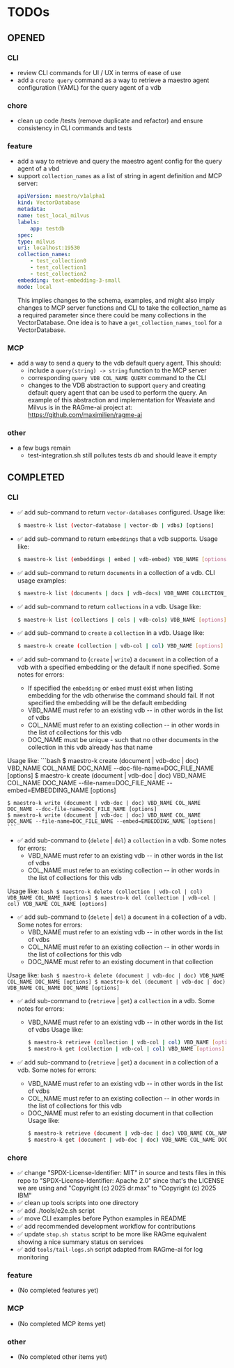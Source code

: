 # TODOs

## OPENED

### CLI
* review CLI commands for UI / UX in terms of ease of use
* add a `create query` command as a way to retrieve a maestro agent configuration (YAML) for the query agent of a vdb

### chore
* clean up code /tests (remove duplicate and refactor) and ensure consistency in CLI commands and tests

### feature
* add a way to retrieve and query the maestro agent config for the query agent of a vbd
* support `collection_names` as a list of string in agent definition and MCP server:
    ```yaml
    apiVersion: maestro/v1alpha1
    kind: VectorDatabase
    metadata:
    name: test_local_milvus
    labels:
        app: testdb
    spec:
    type: milvus
    uri: localhost:19530
    collection_names: 
        - test_collection0
        - test_collection1
        - test_collection2
    embedding: text-embedding-3-small
    mode: local
    ```
    This implies changes to the schema, examples, and might also imply changes to MCP server functions and CLI to take the collection_name as a required parameter since there could be many collections in the VectorDatabase. One idea is to have a `get_collection_names_tool` for a VectorDatabase.

### MCP
* add a way to send a query to the vdb default query agent. This should:
  - include a `query(string) -> string` function to the MCP server 
  - corresponding `query VDB COL_NAME QUERY` command to the CLI
  - changes to the VDB abstraction to support `query` and creating default query agent that can be used to perform the query. 
    An example of this abstraction and implementation for Weaviate and Milvus is in the RAGme-ai project at: https://github.com/maximilien/ragme-ai

### other
* a few bugs remain
  - test-integration.sh still pollutes tests db and should leave it empty

## COMPLETED

### CLI
* ✅ add sub-command to return `vector-databases` configured. Usage like:
    ```bash
    $ maestro-k list (vector-database | vector-db | vdbs) [options]
    ```

* ✅ add sub-command to return `embeddings` that a vdb supports. Usage like:
    ```bash
    $ maestro-k list (embeddings | embed | vdb-embed) VDB_NAME [options]
    ```

* ✅ add sub-command to return `documents` in a collection of a vdb. CLI usage examples:
    ```bash
    $ maestro-k list (documents | docs | vdb-docs) VDB_NAME COLLECTION_NAME [options]
    ```

* ✅ add sub-command to return `collections` in a vdb. Usage like:
    ```bash
    $ maestro-k list (collections | cols | vdb-cols) VDB_NAME [options]
    ```

* ✅ add sub-command to `create` a `collection` in a vdb. Usage like:
    ```bash
    $ maestro-k create (collection | vdb-col | col) VBD_NAME [options]
    ```

* ✅ add sub-command to (`create` | `write`) a `document` in a collection of a vdb with a specified embedding or the default if none specified. Some notes for errors:
  - If specified the `embedding` or `embed` must exist when listing embedding for the vdb otherwise the command should fail. If not specified the embedding will be the default embedding
  - VBD_NAME must refer to an existing vdb -- in other words in the list of vdbs
  - COL_NAME must refer to an existing collection -- in other words in the list of collections for this vdb
  - DOC_NAME must be unique - such that no other documents in the collection in this vdb already has that name

Usage like:
    ```bash
    $ maestro-k create (document | vdb-doc | doc) VBD_NAME COL_NAME DOC_NAME --doc-file-name=DOC_FILE_NAME [options] 
    $ maestro-k create (document | vdb-doc | doc) VBD_NAME COL_NAME DOC_NAME --file-name=DOC_FILE_NAME --embed=EMBEDDING_NAME [options]
    
    $ maestro-k write (document | vdb-doc | doc) VBD_NAME COL_NAME DOC_NAME --doc-file-name=DOC_FILE_NAME [options]
    $ maestro-k write (document | vdb-doc | doc) VBD_NAME COL_NAME DOC_NAME --file-name=DOC_FILE_NAME --embed=EMBEDDING_NAME [options]
    ```

* ✅ add sub-command to (`delete` | `del`) a `collection` in a vdb. Some notes for errors:
  - VBD_NAME must refer to an existing vdb -- in other words in the list of vdbs
  - COL_NAME must refer to an existing collection -- in other words in the list of collections for this vdb

Usage like:
    ```bash
    $ maestro-k delete (collection | vdb-col | col) VDB_NAME COL_NAME [options]
    $ maestro-k del (collection | vdb-col | col) VDB_NAME COL_NAME [options]
    ```

* ✅ add sub-command to (`delete` | `del`) a `document` in a collection of a vdb. Some notes for errors:
  - VBD_NAME must refer to an existing vdb -- in other words in the list of vdbs
  - COL_NAME must refer to an existing collection -- in other words in the list of collections for this vdb
  - DOC_NAME must refer to an existing document in that collection

Usage like:
    ```bash
    $ maestro-k delete (document | vdb-doc | doc) VDB_NAME COL_NAME DOC_NAME [options]
    $ maestro-k del (document | vdb-doc | doc) VDB_NAME COL_NAME DOC_NAME [options]
    ```

* ✅ add sub-command to (`retrieve` | `get`) a `collection` in a vdb. Some notes for errors:
  - VBD_NAME must refer to an existing vdb -- in other words in the list of vdbs
Usage like:
    ```bash
    $ maestro-k retrieve (collection | vdb-col | col) VBD_NAME [options]
    $ maestro-k get (collection | vdb-col | col) VBD_NAME [options]
    ```

* ✅ add sub-command to (`retrieve` | `get`) a `document` in a collection of a vdb. Some notes for errors:
  - VBD_NAME must refer to an existing vdb -- in other words in the list of vdbs
  - COL_NAME must refer to an existing collection -- in other words in the list of collections for this vdb
  - DOC_NAME must refer to an existing document in that collection
Usage like:
    ```bash
    $ maestro-k retrieve (document | vdb-doc | doc) VDB_NAME COL_NAME DOC_NAME [options]
    $ maestro-k get (document | vdb-doc | doc) VDB_NAME COL_NAME DOC_NAME [options]
    ```

### chore
* ✅ change "SPDX-License-Identifier: MIT" in source and tests files in this repo to "SPDX-License-Identifier: Apache 2.0" since that's the LICENSE we are using and "Copyright (c) 2025 dr.max" to "Copyright (c) 2025 IBM"
* ✅ clean up tools scripts into one directory
* ✅ add ./tools/e2e.sh script
* ✅ move CLI examples before Python examples in README
* ✅ add recommended development workflow for contributions
* ✅ update `stop.sh status` script to be more like RAGme equivalent showing a nice summary status on services
* ✅ add `tools/tail-logs.sh` script adapted from RAGme-ai for log monitoring

### feature
* (No completed features yet)

### MCP
* (No completed MCP items yet)

### other
* (No completed other items yet) 